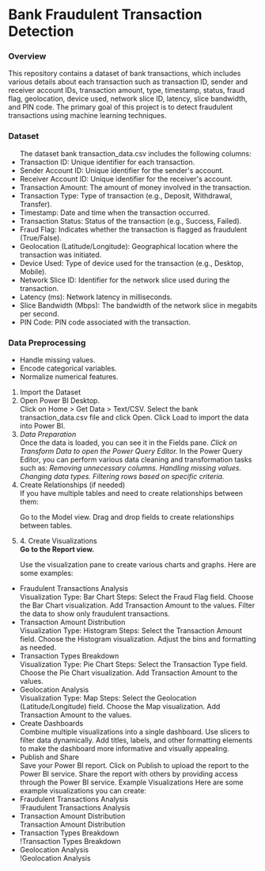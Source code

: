 <h1>Bank Fraudulent Transaction Detection</h1>
<h3>Overview</h3
<p>This repository contains a dataset of bank transactions, which includes various details about each transaction such as transaction ID, sender and receiver account IDs, transaction amount, type, timestamp, status, fraud flag, geolocation, device used, network slice ID, latency, slice bandwidth, and PIN code. The primary goal of this project is to detect fraudulent transactions using machine learning techniques.</p>

<h3>Dataset</h3>
<ul>The dataset bank transaction_data.csv includes the following columns:

<li>Transaction ID: Unique identifier for each transaction.</li>
<li>Sender Account ID: Unique identifier for the sender's account.</li>
<li>Receiver Account ID: Unique identifier for the receiver's account.</li>
<li>Transaction Amount: The amount of money involved in the transaction.</li>
<li>Transaction Type: Type of transaction (e.g., Deposit, Withdrawal, Transfer).</li>
<li>Timestamp: Date and time when the transaction occurred.</li>
<li>Transaction Status: Status of the transaction (e.g., Success, Failed).</li>
<li>Fraud Flag: Indicates whether the transaction is flagged as fraudulent (True/False).</li>
<li>Geolocation (Latitude/Longitude): Geographical location where the transaction was initiated.</li>
<li>Device Used: Type of device used for the transaction (e.g., Desktop, Mobile).</li>
<li>Network Slice ID: Identifier for the network slice used during the transaction.</li>
<li>Latency (ms): Network latency in milliseconds.</li>
<li>Slice Bandwidth (Mbps): The bandwidth of the network slice in megabits per second.</li>
<li>PIN Code: PIN code associated with the transaction.</li>
</ul>

<h3>Data Preprocessing</h3>
<ul>
<li>Handle missing values.</li>
<li>Encode categorical variables.</li>
<li>Normalize numerical features.</li>
</ul>
<ol>
<li> Import the Dataset</li>
<li> Open Power BI Desktop.</li>
Click on Home > Get Data > Text/CSV.
Select the bank transaction_data.csv file and click Open.
Click Load to import the data into Power BI.
<li> <em>Data Preparation</em></li>
Once the data is loaded, you can see it in the Fields pane.
<em>Click on Transform Data to open the Power Query Editor.</em>
In the Power Query Editor, you can perform various data cleaning and transformation tasks such as:
<em>Removing unnecessary columns.</em>
<em>Handling missing values.</em>
<em>Changing data types.</em>
<em>Filtering rows based on specific criteria.</em>
<li> Create Relationships (if needed)</li>
If you have multiple tables and need to create relationships between them:

Go to the Model view.
Drag and drop fields to create relationships between tables.
<li>4. Create Visualizations</li>
<b>Go to the Report view.</b>

Use the visualization pane to create various charts and graphs. Here are some examples:</ol>

<ul>
<li>Fraudulent Transactions Analysis</li>
Visualization Type: Bar Chart
Steps:
Select the Fraud Flag field.
Choose the Bar Chart visualization.
Add Transaction Amount to the values.
Filter the data to show only fraudulent transactions.
<li>Transaction Amount Distribution</li>
Visualization Type: Histogram
Steps:
Select the Transaction Amount field.
Choose the Histogram visualization.
Adjust the bins and formatting as needed.
<li>Transaction Types Breakdown</li>
Visualization Type: Pie Chart
Steps:
Select the Transaction Type field.
Choose the Pie Chart visualization.
Add Transaction Amount to the values.
<li>Geolocation Analysis</li>
Visualization Type: Map
Steps:
Select the Geolocation (Latitude/Longitude) field.
Choose the Map visualization.
Add Transaction Amount to the values.
<li> Create Dashboards</li>
Combine multiple visualizations into a single dashboard.
Use slicers to filter data dynamically.
Add titles, labels, and other formatting elements to make the dashboard more informative and visually appealing.
<li>Publish and Share</li>
Save your Power BI report.
Click on Publish to upload the report to the Power BI service.
Share the report with others by providing access through the Power BI service.
Example Visualizations
Here are some example visualizations you can create:

<li>Fraudulent Transactions Analysis</li>
!Fraudulent Transactions Analysis

<li>Transaction Amount Distribution</li>
Transaction Amount Distribution

<li>Transaction Types Breakdown</li>
!Transaction Types Breakdown

<li>Geolocation Analysis</li>
!Geolocation Analysis

